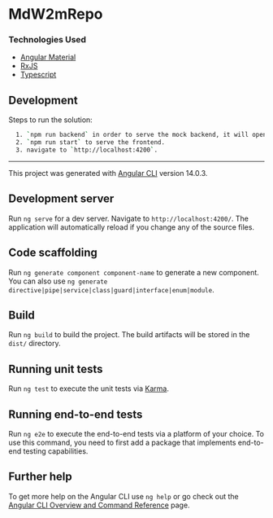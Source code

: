 # MdW2mRepo

### Technologies Used

- [Angular Material](https://material.angular.io/)
- [RxJS](https://rxjs.dev/)
- [Typescript](https://www.typescriptlang.org/)

## Development
Steps to run the solution:

```bash
  1. `npm run backend` in order to serve the mock backend, it will open on port 3000.
  2. `npm run start` to serve the frontend.
  3. navigate to `http://localhost:4200`.
```


---

This project was generated with [Angular CLI](https://github.com/angular/angular-cli) version 14.0.3.

## Development server

Run `ng serve` for a dev server. Navigate to `http://localhost:4200/`. The application will automatically reload if you change any of the source files.

## Code scaffolding

Run `ng generate component component-name` to generate a new component. You can also use `ng generate directive|pipe|service|class|guard|interface|enum|module`.

## Build

Run `ng build` to build the project. The build artifacts will be stored in the `dist/` directory.

## Running unit tests

Run `ng test` to execute the unit tests via [Karma](https://karma-runner.github.io).

## Running end-to-end tests

Run `ng e2e` to execute the end-to-end tests via a platform of your choice. To use this command, you need to first add a package that implements end-to-end testing capabilities.

## Further help

To get more help on the Angular CLI use `ng help` or go check out the [Angular CLI Overview and Command Reference](https://angular.io/cli) page.
